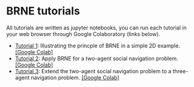 # BRNE tutorials

All tutorials are written as jupyter notebooks, you can run each tutorial in your web browser through Google Colaboratory (links below).

- [Tutorial 1](brne_2d_example.ipynb): Illustrating the princple of BRNE in a simple 2D example. [[Google Colab]](https://colab.research.google.com/github/MurpheyLab/brne/blob/main/tutorials/brne_2d_example.ipynb)
- [Tutorial 2](brne_2agent_example.ipynb): Apply BRNE for a two-agent social navigation problem. [[Google Colab]](https://colab.research.google.com/github/MurpheyLab/brne/blob/main/tutorials/brne_2agent_example.ipynb)
- [Tutorial 3](brne_3agent_example.ipynb): Extend the two-agent social navigation problem to a three-agent navigation problem. [[Google Colab]](https://colab.research.google.com/github/MurpheyLab/brne/blob/main/tutorials/brne_3agent_example.ipynb)

